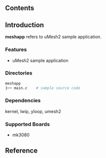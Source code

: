 ## Contents

## Introduction
**meshapp** refers to uMesh2 sample application.

### Features
- uMesh2 sample application

### Directories

```sh
meshapp
├── main.c    # sample source code
```

### Dependencies
kernel, lwip, yloop, umesh2

### Supported Boards

- mk3080

## Reference
